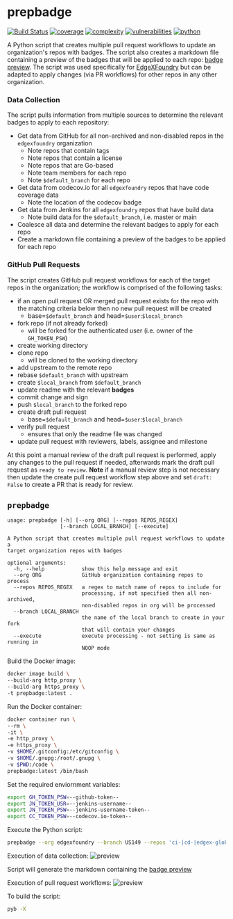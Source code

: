 # prepbadge
[![Build Status](https://jenkins.edgexfoundry.org/buildStatus/icon?job=edgexfoundry%2Fcd-management%2Fcreate-repo-badges)](https://jenkins.edgexfoundry.org/job/edgexfoundry/job/cd-management/job/create-repo-badges/)
[![coverage](https://img.shields.io/badge/coverage-16.32%25-red)](https://pybuilder.io/)
[![complexity](https://img.shields.io/badge/complexity-Stable:%208-olive)](https://radon.readthedocs.io/en/latest/api.html#module-radon.complexity)
[![vulnerabilities](https://img.shields.io/badge/vulnerabilities-None-brightgreen)](https://pypi.org/project/bandit/)
[![python](https://img.shields.io/badge/python-3.9-teal)](https://www.python.org/downloads/)


A Python script that creates multiple pull request workflows to update an organization's repos with badges. The script also creates a markdown file containing a preview of the badges that will be applied to each repo: [badge preview](prepbadge.md). The script was used specifically for [EdgeXFoundry](https://github.com/edgexfoundry) but can be adapted to apply changes (via PR workflows) for other repos in any other organization.

### Data Collection
The script pulls information from multiple sources to determine the relevant badges to apply to each repository:

* Get data from GitHub for all non-archived and non-disabled repos in the `edgexfoundry` organization
  * Note repos that contain tags
  * Note repos that contain a license
  * Note repos that are Go-based
  * Note team members for each repo
  * Note `$default_branch` for each repo
* Get data from codecov.io for all `edgexfoundry` repos that have code coverage data
  * Note the location of the codecov badge
* Get data from Jenkins for all `edgexfoundry` repos that have build data
  * Note build data for the `$default_branch`, i.e. master or main
* Coalesce all data and determine the relevant badges to apply for each repo
* Create a markdown file containing a preview of the badges to be applied for each repo

### GitHub Pull Requests
The script creates GitHub pull request workflows for each of the target repos in the organization; the workflow is comprised of the following tasks:

* if an open pull request OR merged pull request exists for the repo with the matching criteria below then no new pull request will be created
  * base=`$default_branch` and head=`$user`:`$local_branch`
* fork repo (if not already forked)
  * will be forked for the authenticated user (i.e. owner of the `GH_TOKEN_PSW`)
* create working directory
* clone repo
  * will be cloned to the working directory
* add upstream to the remote repo
* rebase `$default_branch` with upstream
* create `$local_branch` from `$default_branch`
* update readme with the relevant **badges**
* commit change and sign
* push `$local_branch` to the forked repo
* create draft pull request
  * base=`$default_branch` and head=`$user`:`$local_branch`
* verify pull request
  * ensures that only the readme file was changed
* update pull request with reviewers, labels, assignee and milestone

At this point a manual review of the draft pull request is performed, apply any changes to the pull request if needed, afterwards mark the draft pull request as `ready to review`. **Note** if a manual review step is not necessary then update the create pull request workflow step above and set `draft: False` to create a PR that is ready for review.

## `prepbadge`
```
usage: prepbadge [-h] [--org ORG] [--repos REPOS_REGEX]
                 [--branch LOCAL_BRANCH] [--execute]

A Python script that creates multiple pull request workflows to update a
target organization repos with badges

optional arguments:
  -h, --help            show this help message and exit
  --org ORG             GitHub organization containing repos to process
  --repos REPOS_REGEX   a regex to match name of repos to include for
                        processing, if not specified then all non-archived,
                        non-disabled repos in org will be processed
  --branch LOCAL_BRANCH
                        the name of the local branch to create in your fork
                        that will contain your changes
  --execute             execute processing - not setting is same as running in
                        NOOP mode
```

Build the Docker image:
```bash
docker image build \
--build-arg http_proxy \
--build-arg https_proxy \
-t prepbadge:latest .
```

Run the Docker container:
```bash
docker container run \
--rm \
-it \
-e http_proxy \
-e https_proxy \
-v $HOME/.gitconfig:/etc/gitconfig \
-v $HOME/.gnupg:/root/.gnupg \
-v $PWD:/code \
prepbadge:latest /bin/bash
```

Set the required enviornment variables:
```bash
export GH_TOKEN_PSW=--github-token--
export JN_TOKEN_USR=--jenkins-username--
export JN_TOKEN_PSW=--jenkins-username-token--
export CC_TOKEN_PSW=--codecov.io-token--
```

Execute the Python script:
```bash
prepbadge --org edgexfoundry --branch US149 --repos 'ci-|cd-|edgex-global-pipelines|sample-service'
```

Execution of data collection:
![preview](https://raw.githubusercontent.com/soda480/prepbadge/master/docs/images/data-collection.gif)

Script will generate the markdown containing the [badge preview](prepbadge.md)

Execution of pull request workflows:
![preview](https://raw.githubusercontent.com/soda480/prepbadge/master/docs/images/prepbadge.gif)

To build the script:
```bash
pyb -X
```